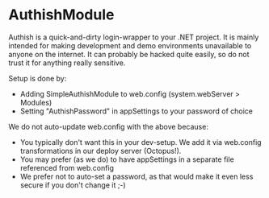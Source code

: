 AuthishModule
=============

Authish is a quick-and-dirty login-wrapper to your .NET project. It is mainly intended
for making development and demo environments unavailable to anyone on the internet.
It can probably be hacked quite easily, so do not trust it for anything really sensitive.

Setup is done by:
 * Adding SimpleAuthishModule to web.config (system.webServer > Modules)
 * Setting "AuthishPassword" in appSettings to your password of choice
 
We do not auto-update web.config with the above because:
 * You typically don't want this in your dev-setup. We add it via web.config transformations in our deploy server (Octopus!).
 * You may prefer (as we do) to have appSettings in a separate file referenced from web.config
 * We prefer not to auto-set a password, as that would make it even less secure if you don't change it ;-)
